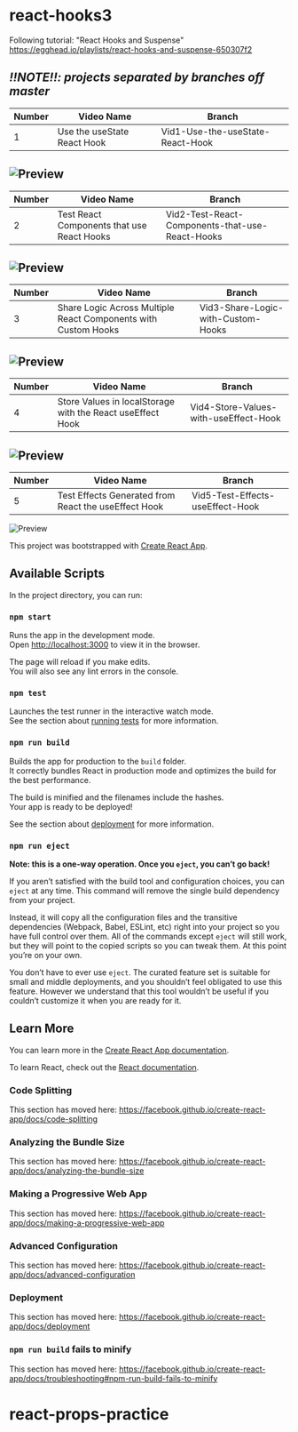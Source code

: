 # react-hooks3

Following tutorial: "React Hooks and Suspense"
https://egghead.io/playlists/react-hooks-and-suspense-650307f2

*!!NOTE!!: projects separated by branches off master*
---
| Number | Video Name                              |  Branch
| -------| ------------------------------          | ---------------------------      | 
| 1      | Use the useState React Hook             | Vid1-Use-the-useState-React-Hook |

![Preview](/public/vid1.png)
---
| Number | Video Name                              |  Branch
| -------| ------------------------------          | ---------------------------      | 
| 2      | Test React Components that use React Hooks | Vid2-Test-React-Components-that-use-React-Hooks |

![Preview](/public/vid2.png)
---
| Number | Video Name                              |  Branch
| -------| ------------------------------          | ---------------------------      | 
| 3      | Share Logic Across Multiple React Components with Custom Hooks | Vid3-Share-Logic-with-Custom-Hooks |

![Preview](/public/vid3.png)
---
| Number | Video Name                              |  Branch
| -------| ------------------------------          | ---------------------------      | 
| 4      | Store Values in localStorage with the React useEffect Hook | Vid4-Store-Values-with-useEffect-Hook |

![Preview](/public/vid4.png)
---
| Number | Video Name                              |  Branch
| -------| ------------------------------          | ---------------------------      | 
| 5      | Test Effects Generated from React the useEffect Hook | Vid5-Test-Effects-useEffect-Hook |

![Preview](/public/vid5.png)










This project was bootstrapped with [Create React App](https://github.com/facebook/create-react-app).

## Available Scripts

In the project directory, you can run:

### `npm start`

Runs the app in the development mode.<br>
Open [http://localhost:3000](http://localhost:3000) to view it in the browser.

The page will reload if you make edits.<br>
You will also see any lint errors in the console.

### `npm test`

Launches the test runner in the interactive watch mode.<br>
See the section about [running tests](https://facebook.github.io/create-react-app/docs/running-tests) for more information.

### `npm run build`

Builds the app for production to the `build` folder.<br>
It correctly bundles React in production mode and optimizes the build for the best performance.

The build is minified and the filenames include the hashes.<br>
Your app is ready to be deployed!

See the section about [deployment](https://facebook.github.io/create-react-app/docs/deployment) for more information.

### `npm run eject`

**Note: this is a one-way operation. Once you `eject`, you can’t go back!**

If you aren’t satisfied with the build tool and configuration choices, you can `eject` at any time. This command will remove the single build dependency from your project.

Instead, it will copy all the configuration files and the transitive dependencies (Webpack, Babel, ESLint, etc) right into your project so you have full control over them. All of the commands except `eject` will still work, but they will point to the copied scripts so you can tweak them. At this point you’re on your own.

You don’t have to ever use `eject`. The curated feature set is suitable for small and middle deployments, and you shouldn’t feel obligated to use this feature. However we understand that this tool wouldn’t be useful if you couldn’t customize it when you are ready for it.

## Learn More

You can learn more in the [Create React App documentation](https://facebook.github.io/create-react-app/docs/getting-started).

To learn React, check out the [React documentation](https://reactjs.org/).

### Code Splitting

This section has moved here: https://facebook.github.io/create-react-app/docs/code-splitting

### Analyzing the Bundle Size

This section has moved here: https://facebook.github.io/create-react-app/docs/analyzing-the-bundle-size

### Making a Progressive Web App

This section has moved here: https://facebook.github.io/create-react-app/docs/making-a-progressive-web-app

### Advanced Configuration

This section has moved here: https://facebook.github.io/create-react-app/docs/advanced-configuration

### Deployment

This section has moved here: https://facebook.github.io/create-react-app/docs/deployment

### `npm run build` fails to minify

This section has moved here: https://facebook.github.io/create-react-app/docs/troubleshooting#npm-run-build-fails-to-minify
# react-props-practice
